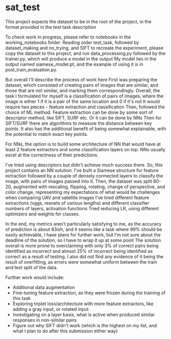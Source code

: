 # sat_test

This project expects the dataset to be in the root of the project, in the format provided in the test task description

To check work in progress, please refer to notebooks in the working_notebooks folder. Reading order test_task, followed by dataset_making and nn_trying, and SIFT 
to recreate the experiment, please copy the dataset to this project, and run data_processing.py followed by the trainer.py, which will produce a model in the output
My model lies in the output named siamese_model.pt, and the example of using it is in post_train_evaluation.py.


But overall I'll describe the process of work here
First was preparing the dataset, which consisted of creating pairs of images that are similar, and those that are not similar, and marking them correspondingly.
Overall, the task I formulated for myself is a classification of pairs of images, where the image is either 1 if it is a pair of the same location and 0 if it's not
It would require two pieces - feature extraction and classification
Then, followed the choice of ML method.
Feature extraction can be done by some sort of descriptor method, like SIFT, SURF etc. Or it can be done by NNs
Then for SIFT/SURF there are algorithms to measure the distance between key points. It also has the additional benefit of being somewhat explainable, with the potential to match exact key points.

For NNs, the option is to build some architecture of NN that would have at least 2 feature extractors and some classification layers on top. NNs usually excel at the correctness of their predictions.

I've tried using descriptors but didn't achieve much success there.
So, this project contains an NN solution.
I've built a Siamese structure for feature extraction followed by a couple of densely connected layers to classify the image, with pairs of images passed into it.
Then, the dataset was split 80-20, augmented with rescaling, flipping, rotating, change of perspective, and color change, representing my expectations of what would be challenges when comparing UAV and satellite images
I've tried different feature extractions (vggs, resnets of various lengths) and different classifier numbers of layers, activation functions
Tried reducing LR, using different optimizers and weights for classes.

In the end, my metrics aren't particularly satisfying to me, as the accuracy of prediction is about 83ish, and it seems like a task where 99% should be easily achievable, I have plans for further work, but I'm not sure about the deadline of the solution, so I have to wrap it up at some point
The solution overall is more prone to overclaiming with only 3% of correct pairs being identified as incorrect and almost 25% of incorrect being identified as correct as a result of testing. I also did not find any evidence of it being the result of overfitting, as errors were somewhat uniform between the train and test split of the data. 

Further work would include:
- Additional data augmentation
- Fine-tuning feature extraction, as they were frozen during the training of this task
- Exploring triplet loss/architecture with more feature extractors, like adding a gray input, or rotated input
- Investigating on a layer basis, what is active when produced similar responses in non-similar pairs
- Figure out why SIFT didn't work (which is the highest on my list, and what I plan to do after this submission either way)



